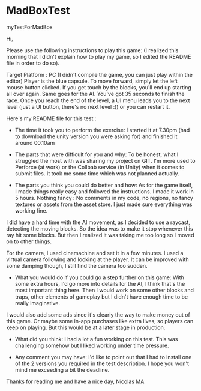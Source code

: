 # MadBoxTest
myTestForMadBox

Hi,

Please use the following instructions to play this game: (I realized this morning that I didn't explain how to play my game, so I edited the README file in order to do so).

Target Platform : PC (I didn't compile the game, you can just play within the editor)
Player is the blue capsule. To move forward, simply let the left mouse button clicked.
If you get touch by the blocks, you'll end up starting all over again. Same goes for the AI.
You've got 35 seconds to finish the race.
Once you reach the end of the level, a UI menu leads you to the next level (just a UI button, there's no next level :)) or you can restart it.

Here's my README file for this test :

- The time it took you to perform the exercise:
 I started it at 7.30pm (had to download the unity version you were asking for) and finished it around 00.10am
 
- The parts that were difficult for you and why:
To be honest, what I struggled the most with was sharing my project on GIT. I'm more used to Perforce (at work) or the Collbab service (in Unity) when it comes to submit files.
It took me some time which was not planned actually.

- The parts you think you could do better and how:
As for the game itself, I made things really easy and followed the instructions. I made it work in 5 hours.
Nothing fancy : No comments in my code, no regions, no fancy textures or assets from the asset store.
I just made sure everything was working fine.

I did have a hard time with the AI movement, as I decided to use a raycast, detecting the moving blocks.
So the idea was to make it stop whenever this ray hit some blocks. But then I realized it was taking me too long so I moved on to other things.

For the camera, I used cinemachine and set it in a few minutes. I used a virtual camera following and looking at the player.
It can be improved with some damping though, I still find the camera too sudden.

- What you would do if you could go a step further on this game:
With some extra hours, I'd go more into details for the AI, I think that's the most important thing here.
Then I would work on some other blocks and traps, other elements of gameplay but I didn't have enough time to be really imaginative.

I would also add some ads since it's clearly the way to make money out of this game. Or maybe some in-app purchases like extra lives, so players can keep on playing. But this would be at a later stage in production.

- What did you think:
I had a lot a fun working on this test. This was challenging somehow but I liked working under time pressure.

- Any comment you may have:
I'd like to point out that I had to install one of the 2 versions you required in the test description.
I hope you won't mind me exceeding a bit the deadline.

Thanks for reading me and have a nice day,
Nicolas MA
